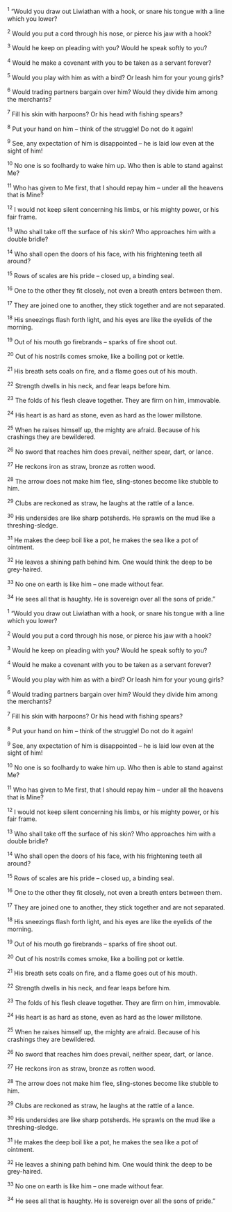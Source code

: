 <sup>1</sup> “Would you draw out Liwiathan with a hook, or snare his tongue with a line which you lower?

<sup>2</sup> Would you put a cord through his nose, or pierce his jaw with a hook?

<sup>3</sup> Would he keep on pleading with you? Would he speak softly to you?

<sup>4</sup> Would he make a covenant with you to be taken as a servant forever?

<sup>5</sup> Would you play with him as with a bird? Or leash him for your young girls?

<sup>6</sup> Would trading partners bargain over him? Would they divide him among the merchants?

<sup>7</sup> Fill his skin with harpoons? Or his head with fishing spears?

<sup>8</sup> Put your hand on him – think of the struggle! Do not do it again!

<sup>9</sup> See, any expectation of him is disappointed – he is laid low even at the sight of him!

<sup>10</sup> No one is so foolhardy to wake him up. Who then is able to stand against Me?

<sup>11</sup> Who has given to Me first, that I should repay him – under all the heavens that is Mine?

<sup>12</sup> I would not keep silent concerning his limbs, or his mighty power, or his fair frame.

<sup>13</sup> Who shall take off the surface of his skin? Who approaches him with a double bridle?

<sup>14</sup> Who shall open the doors of his face, with his frightening teeth all around?

<sup>15</sup> Rows of scales are his pride – closed up, a binding seal.

<sup>16</sup> One to the other they fit closely, not even a breath enters between them.

<sup>17</sup> They are joined one to another, they stick together and are not separated.

<sup>18</sup> His sneezings flash forth light, and his eyes are like the eyelids of the morning.

<sup>19</sup> Out of his mouth go firebrands – sparks of fire shoot out.

<sup>20</sup> Out of his nostrils comes smoke, like a boiling pot or kettle.

<sup>21</sup> His breath sets coals on fire, and a flame goes out of his mouth.

<sup>22</sup> Strength dwells in his neck, and fear leaps before him.

<sup>23</sup> The folds of his flesh cleave together. They are firm on him, immovable.

<sup>24</sup> His heart is as hard as stone, even as hard as the lower millstone.

<sup>25</sup> When he raises himself up, the mighty are afraid. Because of his crashings they are bewildered.

<sup>26</sup> No sword that reaches him does prevail, neither spear, dart, or lance.

<sup>27</sup> He reckons iron as straw, bronze as rotten wood.

<sup>28</sup> The arrow does not make him flee, sling-stones become like stubble to him.

<sup>29</sup> Clubs are reckoned as straw, he laughs at the rattle of a lance.

<sup>30</sup> His undersides are like sharp potsherds. He sprawls on the mud like a threshing-sledge.

<sup>31</sup> He makes the deep boil like a pot, he makes the sea like a pot of ointment.

<sup>32</sup> He leaves a shining path behind him. One would think the deep to be grey-haired.

<sup>33</sup> No one on earth is like him – one made without fear.

<sup>34</sup> He sees all that is haughty. He is sovereign over all the sons of pride.”

<sup>1</sup> “Would you draw out Liwiathan with a hook, or snare his tongue with a line which you lower?

<sup>2</sup> Would you put a cord through his nose, or pierce his jaw with a hook?

<sup>3</sup> Would he keep on pleading with you? Would he speak softly to you?

<sup>4</sup> Would he make a covenant with you to be taken as a servant forever?

<sup>5</sup> Would you play with him as with a bird? Or leash him for your young girls?

<sup>6</sup> Would trading partners bargain over him? Would they divide him among the merchants?

<sup>7</sup> Fill his skin with harpoons? Or his head with fishing spears?

<sup>8</sup> Put your hand on him – think of the struggle! Do not do it again!

<sup>9</sup> See, any expectation of him is disappointed – he is laid low even at the sight of him!

<sup>10</sup> No one is so foolhardy to wake him up. Who then is able to stand against Me?

<sup>11</sup> Who has given to Me first, that I should repay him – under all the heavens that is Mine?

<sup>12</sup> I would not keep silent concerning his limbs, or his mighty power, or his fair frame.

<sup>13</sup> Who shall take off the surface of his skin? Who approaches him with a double bridle?

<sup>14</sup> Who shall open the doors of his face, with his frightening teeth all around?

<sup>15</sup> Rows of scales are his pride – closed up, a binding seal.

<sup>16</sup> One to the other they fit closely, not even a breath enters between them.

<sup>17</sup> They are joined one to another, they stick together and are not separated.

<sup>18</sup> His sneezings flash forth light, and his eyes are like the eyelids of the morning.

<sup>19</sup> Out of his mouth go firebrands – sparks of fire shoot out.

<sup>20</sup> Out of his nostrils comes smoke, like a boiling pot or kettle.

<sup>21</sup> His breath sets coals on fire, and a flame goes out of his mouth.

<sup>22</sup> Strength dwells in his neck, and fear leaps before him.

<sup>23</sup> The folds of his flesh cleave together. They are firm on him, immovable.

<sup>24</sup> His heart is as hard as stone, even as hard as the lower millstone.

<sup>25</sup> When he raises himself up, the mighty are afraid. Because of his crashings they are bewildered.

<sup>26</sup> No sword that reaches him does prevail, neither spear, dart, or lance.

<sup>27</sup> He reckons iron as straw, bronze as rotten wood.

<sup>28</sup> The arrow does not make him flee, sling-stones become like stubble to him.

<sup>29</sup> Clubs are reckoned as straw, he laughs at the rattle of a lance.

<sup>30</sup> His undersides are like sharp potsherds. He sprawls on the mud like a threshing-sledge.

<sup>31</sup> He makes the deep boil like a pot, he makes the sea like a pot of ointment.

<sup>32</sup> He leaves a shining path behind him. One would think the deep to be grey-haired.

<sup>33</sup> No one on earth is like him – one made without fear.

<sup>34</sup> He sees all that is haughty. He is sovereign over all the sons of pride.”

